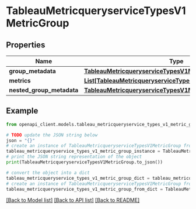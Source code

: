 # TableauMetricqueryserviceTypesV1MetricGroup


## Properties

Name | Type | Description | Notes
------------ | ------------- | ------------- | -------------
**group_metadata** | [**TableauMetricqueryserviceTypesV1MetricGroupGroupMetadata**](TableauMetricqueryserviceTypesV1MetricGroupGroupMetadata.md) |  | [optional] 
**metrics** | [**List[TableauMetricqueryserviceTypesV1Metric]**](TableauMetricqueryserviceTypesV1Metric.md) |  | [optional] 
**nested_group_metadata** | [**TableauMetricqueryserviceTypesV1MetricGroupGroupMetadata**](.md) |  | [optional] 

## Example

```python
from openapi_client.models.tableau_metricqueryservice_types_v1_metric_group import TableauMetricqueryserviceTypesV1MetricGroup

# TODO update the JSON string below
json = "{}"
# create an instance of TableauMetricqueryserviceTypesV1MetricGroup from a JSON string
tableau_metricqueryservice_types_v1_metric_group_instance = TableauMetricqueryserviceTypesV1MetricGroup.from_json(json)
# print the JSON string representation of the object
print(TableauMetricqueryserviceTypesV1MetricGroup.to_json())

# convert the object into a dict
tableau_metricqueryservice_types_v1_metric_group_dict = tableau_metricqueryservice_types_v1_metric_group_instance.to_dict()
# create an instance of TableauMetricqueryserviceTypesV1MetricGroup from a dict
tableau_metricqueryservice_types_v1_metric_group_from_dict = TableauMetricqueryserviceTypesV1MetricGroup.from_dict(tableau_metricqueryservice_types_v1_metric_group_dict)
```
[[Back to Model list]](../README.md#documentation-for-models) [[Back to API list]](../README.md#documentation-for-api-endpoints) [[Back to README]](../README.md)


